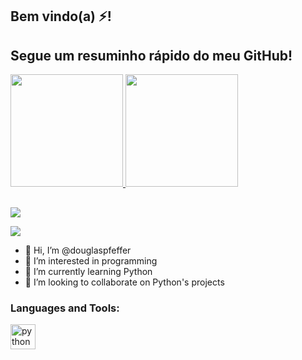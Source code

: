 ## Bem vindo(a) ⚡! 
## Segue um resuminho rápido do meu GitHub!
 <div>
  <a href="https://github.com/douglaspfeffer">
  <img height="180em" src="https://github-readme-stats.vercel.app/api?username=douglaspfeffer&show_icons=true&theme=dark&include_all_commits=true&count_private=true"/>
  <img height="180em" src="https://github-readme-stats.vercel.app/api/top-langs/?username=douglaspfeffer&layout=compact&langs_count=16&theme=dark"/>

  
  ##
 
<div> 

  <a href="https://instagram.com/dougfeffer" target="_blank"><img src="https://img.shields.io/badge/-Instagram-%230A0A0A?style=for-the-badge&logo=instagram&logoColor=white" target="_blank"></a>
   
   <a href="https://www.linkedin.com/in/douglaspfeffer/" target="_blank"><img src="https://img.shields.io/badge/-LinkedIn-%230077B5?style=for-the-badge&logo=linkedin&logoColor=white" target="_blank"></a> 
   
</div>

- 👋 Hi, I’m @douglaspfeffer
- 👀 I’m interested in programming
- 🌱 I’m currently learning Python
- 💞️ I’m looking to collaborate on Python's projects

<!---
douglaspfeffer/douglaspfeffer is a ✨ special ✨ repository because its `README.md` (this file) appears on your GitHub profile.
You can click the Preview link to take a look at your changes.
--->
   

<div>
<h3 align="left">Languages and Tools:</h3>
<p align="left"> <a href="https://www.python.org/" target="_blank"> <img src="https://cdn.iconscout.com/icon/free/png-256/python-3521655-2945099.png" alt="python" width="40" height="40"/> </a>
 
 
 <!---
 <a href="https://www.w3schools.com/css/" target="_blank"> <img src="https://raw.githubusercontent.com/devicons/devicon/master/icons/css3/css3-original-wordmark.svg" alt="css3" width="40" height="40"/> 
 </a>
 </a> 
   <a href="https://www.w3.org/html/" target="_blank"> <img src="https://raw.githubusercontent.com/devicons/devicon/master/icons/html5/html5-original-wordmark.svg" alt="html5" width="40" height="40"/> 
   </a> 
   <a href="https://developer.mozilla.org/en-US/docs/Web/JavaScript" target="_blank"> <img src="https://raw.githubusercontent.com/devicons/devicon/master/icons/javascript/javascript-original.svg" alt="javascript" width="40" height="40"/> 
   </a> 
   <a href="https://www.linux.org/" target="_blank"> <img src="https://raw.githubusercontent.com/devicons/devicon/master/icons/linux/linux-original.svg" alt="linux" width="40" height="40"/> 
   </a> 
   <a href="https://reactjs.org/" target="_blank"> <img src="https://raw.githubusercontent.com/devicons/devicon/master/icons/react/react-original-wordmark.svg" alt="react" width="40" height="40"/> 
   </a>
   <a href="https://www.typescriptlang.org/" target="_blank"> <img src="https://raw.githubusercontent.com/devicons/devicon/master/icons/typescript/typescript-original.svg" alt="typescript" width="40" height="40"/> </a> </p>
 </div>
 mais outro comentário
--->
